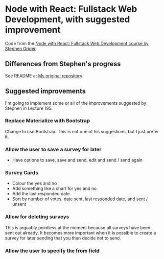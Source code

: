 # Node with React: Fullstack Web Development, with suggested improvement

Code from the
[Node with React: Fullstack Web Development course by Stephen Grider](https://www.udemy.com/node-with-react-fullstack-web-development/learn/v4/content)

## Differences from Stephen's progress

See README at [My original repository](https://github.com/JulianNicholls/Node-with-React)

## Suggested improvements

I'm going to implement some or all of the improvements suggested by Stephen in Lecture 195.

### Replace Materialize with Bootstrap

Change to use Bootstrap. This is not one of his suggestions, but I just prefer it.

### Allow the user to save a survey for later

* Have options to save, save and send, edit and send / send again

### Survey Cards

* Colour the yes and no
* Add something like a chart for yes and no.
* Add the last responded date.
* Sort by number of votes, date sent, last responded date, and sent / unsent

### Allow for deleting surveys

This is arguably pointless at the moment because all surveys have been sent
out already. It becomes more important when it is possible to create a survey
for later sending that you then decide not to send.

### Allow the user to specify the from field
